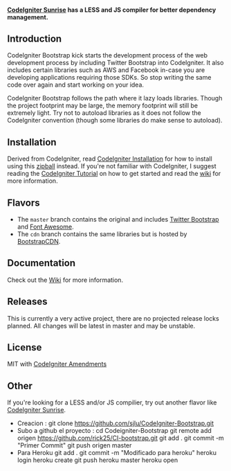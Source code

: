 #### [CodeIgniter Sunrise](https://github.com/sjlu/CodeIgniter-Sunrise) has a LESS and JS compiler for better dependency management.

## Introduction

CodeIgniter Bootstrap kick starts the development process of the web development process by including Twitter Bootstrap into CodeIgniter. It also includes certain libraries such as AWS and Facebook in-case you are developing applications requiring those SDKs. So stop writing the same code over again and start working on your idea.

CodeIgniter Bootstrap follows the path where it lazy loads libraries. Though the project footprint may be large, the memory footprint will still be extremely light. Try not to autoload libraries as it does not follow the CodeIgniter convention (though some libraries do make sense to autoload).

## Installation

Derived from CodeIgniter, read [CodeIgniter Installation](http://codeigniter.com/user_guide/installation/index.html) for how to install using this [zipball](https://github.com/sjlu/CodeIgniter-Bootstrap/zipball/master) instead. If you're not familiar with CodeIgniter, I suggest reading the [CodeIgniter Tutorial](http://codeigniter.com/user_guide/tutorial/index.html) on how to get started and read the [wiki](https://github.com/sjlu/CodeIgniter-Bootstrap/wiki) for more information.

## Flavors

* The `master` branch contains the original and includes [Twitter Bootstrap](http://twitter.github.io/bootstrap/) and [Font Awesome](http://fortawesome.github.io/Font-Awesome/).
* The `cdn` branch contains the same libraries but is hosted by [BootstrapCDN](http://www.bootstrapcdn.com/).

## Documentation

Check out the [Wiki](https://github.com/sjlu/CodeIgniter-Bootstrap/wiki) for more information.

## Releases

This is currently a very active project, there are no projected release locks planned. All changes will be latest in master and may be unstable.

## License

MIT with [CodeIgniter Amendments](http://codeigniter.com/user_guide/license.html)

## Other

If you're looking for a LESS and/or JS compilier, try out another flavor like [CodeIgniter Sunrise](https://github.com/sjlu/CodeIgniter-Sunrise).


* Creacion :
		git clone https://github.com/sjlu/CodeIgniter-Bootstrap.git
* Subo a github el proyecto :
		cd Codeigniter-Bootstrap
		git remote add origen https://github.com/rick25/CI-bootstrap.git
		git add .
		git commit -m "Primer Commit"
		git push origen master
* Para Heroku
		git add .
		git commit -m "Modificado para heroku"
		heroku login
		heroku create
		git push heroku master
		heroku open